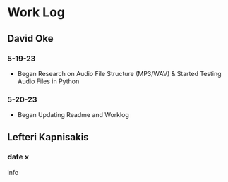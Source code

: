 # Work Log

## David Oke

### 5-19-23

- Began Research on Audio File Structure (MP3/WAV) & Started Testing Audio Files in Python

### 5-20-23

- Began Updating Readme and Worklog

## Lefteri Kapnisakis

### date x

info
